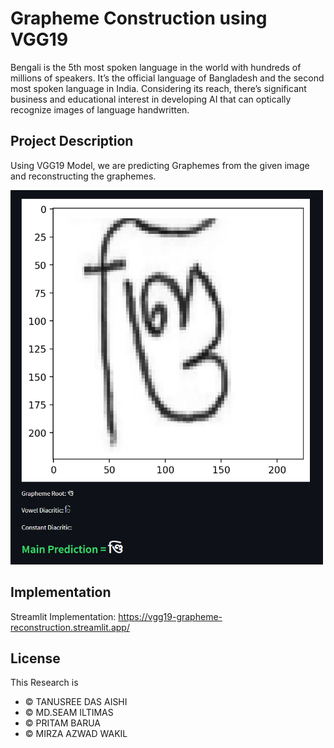 # Grapheme Construction using VGG19

Bengali is the 5th most spoken language in the world with hundreds of millions of speakers. It’s the official language of Bangladesh and the second most spoken language in India. Considering its reach, there’s significant business and educational interest in developing AI that can optically recognize images of language handwritten.

## Project Description
Using VGG19 Model, we are predicting Graphemes from the given image and reconstructing the graphemes.

<img src="https://github.com/tanusreeaishi/vgg19_grapheme_reconstruction/blob/main/Capture.PNG?raw=true" width="500"/>

## Implementation

Streamlit Implementation: https://vgg19-grapheme-reconstruction.streamlit.app/

## License

This Research is
- © TANUSREE DAS AISHI
- © MD.SEAM ILTIMAS
- © PRITAM BARUA
- © MIRZA AZWAD WAKIL
